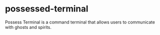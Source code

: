 # possessed-terminal
Possess Terminal is a command terminal that allows users to communicate with ghosts and spirits.
